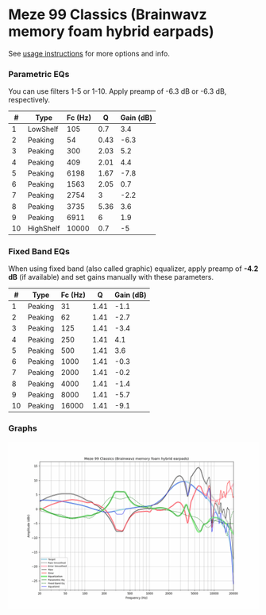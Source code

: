 # Meze 99 Classics (Brainwavz memory foam hybrid earpads)
See [usage instructions](https://github.com/jaakkopasanen/AutoEq#usage) for more options and info.

### Parametric EQs
You can use filters 1-5 or 1-10. Apply preamp of -6.3 dB or -6.3 dB, respectively.

|   # | Type      |   Fc (Hz) |    Q |   Gain (dB) |
|-----|-----------|-----------|------|-------------|
|   1 | LowShelf  |       105 | 0.7  |         3.4 |
|   2 | Peaking   |        54 | 0.43 |        -6.3 |
|   3 | Peaking   |       300 | 2.03 |         5.2 |
|   4 | Peaking   |       409 | 2.01 |         4.4 |
|   5 | Peaking   |      6198 | 1.67 |        -7.8 |
|   6 | Peaking   |      1563 | 2.05 |         0.7 |
|   7 | Peaking   |      2754 | 3    |        -2.2 |
|   8 | Peaking   |      3735 | 5.36 |         3.6 |
|   9 | Peaking   |      6911 | 6    |         1.9 |
|  10 | HighShelf |     10000 | 0.7  |        -5   |

### Fixed Band EQs
When using fixed band (also called graphic) equalizer, apply preamp of **-4.2 dB** (if available) and set gains manually with these parameters.

|   # | Type    |   Fc (Hz) |    Q |   Gain (dB) |
|-----|---------|-----------|------|-------------|
|   1 | Peaking |        31 | 1.41 |        -1.1 |
|   2 | Peaking |        62 | 1.41 |        -2.7 |
|   3 | Peaking |       125 | 1.41 |        -3.4 |
|   4 | Peaking |       250 | 1.41 |         4.1 |
|   5 | Peaking |       500 | 1.41 |         3.6 |
|   6 | Peaking |      1000 | 1.41 |        -0.3 |
|   7 | Peaking |      2000 | 1.41 |        -0.2 |
|   8 | Peaking |      4000 | 1.41 |        -1.4 |
|   9 | Peaking |      8000 | 1.41 |        -5.7 |
|  10 | Peaking |     16000 | 1.41 |        -9.1 |

### Graphs
![](./Meze%2099%20Classics%20(Brainwavz%20memory%20foam%20hybrid%20earpads).png)
